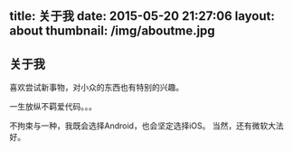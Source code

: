 title: 关于我
date: 2015-05-20 21:27:06
layout: about
thumbnail: /img/aboutme.jpg
---

## 关于我

喜欢尝试新事物，对小众的东西也有特别的兴趣。

一生放纵不羁爱代码。。。

不拘束与一种，我既会选择Android，也会坚定选择iOS。
当然，还有微软大法好。